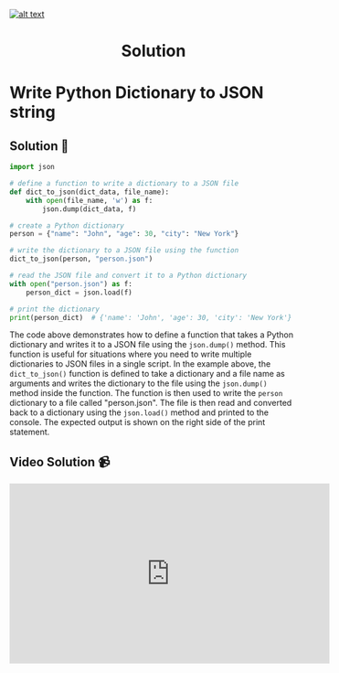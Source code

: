 <a href="https://www.core-code.io/">

![alt text](https://uploads-ssl.webflow.com/5eb2f56932c3562feab232e3/5f73550d00249e7e96c9f3de_Logo.png 'corecodeio')

</a>

<h1 align="center">Solution</h1>

# Write Python Dictionary to JSON string

## Solution 🏁

```python
import json

# define a function to write a dictionary to a JSON file
def dict_to_json(dict_data, file_name):
    with open(file_name, 'w') as f:
        json.dump(dict_data, f)

# create a Python dictionary
person = {"name": "John", "age": 30, "city": "New York"}

# write the dictionary to a JSON file using the function
dict_to_json(person, "person.json")

# read the JSON file and convert it to a Python dictionary
with open("person.json") as f:
    person_dict = json.load(f)

# print the dictionary
print(person_dict)  # {'name': 'John', 'age': 30, 'city': 'New York'}
```

The code above demonstrates how to define a function that takes a Python dictionary and writes it to a JSON file using the `json.dump()` method. This function is useful for situations where you need to write multiple dictionaries to JSON files in a single script. In the example above, the `dict_to_json()` function is defined to take a dictionary and a file name as arguments and writes the dictionary to the file using the `json.dump()` method inside the function. The function is then used to write the `person` dictionary to a file called "person.json". The file is then read and converted back to a dictionary using the `json.load()` method and printed to the console. The expected output is shown on the right side of the print statement.

## Video Solution 📹

<iframe width="560" height="315" src="https://www.youtube.com/embed/k8YvvjRBNok" title="YouTube video player" frameborder="0" allow="accelerometer; autoplay; clipboard-write; encrypted-media; gyroscope; picture-in-picture; web-share" allowfullscreen></iframe>
